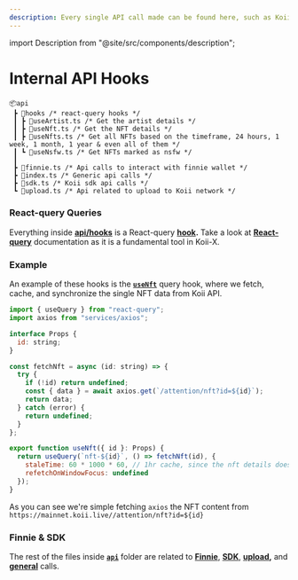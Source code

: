 ```yaml
---
description: Every single API call made can be found here, such as Koii SDK
---
```


import Description from "@site/src/components/description";

# Internal API Hooks

<Description
  text="Every single API call made can be found here, such as Koii SDK"
/>

```
📦api
 ┣ 📂hooks /* react-query hooks */
 ┃ ┣ 📜useArtist.ts /* Get the artist details */
 ┃ ┣ 📜useNft.ts /* Get the NFT details */
 ┃ ┣ 📜useNfts.ts /* Get all NFTs based on the timeframe, 24 hours, 1 week, 1 month, 1 year & even all of them */
 ┃ ┗ 📜useNsfw.ts /* Get NFTs marked as nsfw */
 ┃
 ┣ 📜finnie.ts /* Api calls to interact with finnie wallet */
 ┣ 📜index.ts /* Generic api calls */
 ┣ 📜sdk.ts /* Koii sdk api calls */
 ┗ 📜upload.ts /* Api related to upload to Koii network */

```

### React-query Queries&#x20;

Everything inside [**api/hooks**](https://github.com/koii-network/koii.X/tree/main/src/api/hooks) is a React-query [**hook**](https://react-query.tanstack.com/reference/useQuery#\_top)**.** Take a look at [**React-query**](https://react-query.tanstack.com/) documentation as it is a fundamental tool in Koii-X.

### Example

An example of these hooks is the [**`useNft`**](https://github.com/koii-network/koii.X/blob/main/src/api/hooks/useNft.ts) query hook, where we fetch, cache, and synchronize the single NFT data from Koii API.&#x20;

```jsx
import { useQuery } from "react-query";
import axios from "services/axios";

interface Props {
  id: string;
}

const fetchNft = async (id: string) => {
  try {
    if (!id) return undefined;
    const { data } = await axios.get(`/attention/nft?id=${id}`);
    return data;
  } catch (error) {
    return undefined;
  }
};

export function useNft({ id }: Props) {
  return useQuery(`nft-${id}`, () => fetchNft(id), {
    staleTime: 60 * 1000 * 60, // 1hr cache, since the nft details does not change.
    refetchOnWindowFocus: undefined
  });
}
```

As you can see we're simple fetching `axios` the NFT content from `https://mainnet.koii.live//attention/nft?id=${id}`

### Finnie & SDK

The rest of the files inside [**`api`**](https://github.com/koii-network/koii.X/tree/main/src/api) folder are related to [**Finnie**](https://github.com/koii-network/koii.X/blob/main/src/api/finnie.ts), [**SDK**](https://github.com/koii-network/koii.X/blob/main/src/api/sdk.ts), [**upload**](https://github.com/koii-network/koii.X/blob/main/src/api/upload.ts)**,** and [**general**](https://github.com/koii-network/koii.X/blob/main/src/api/index.ts) calls.
